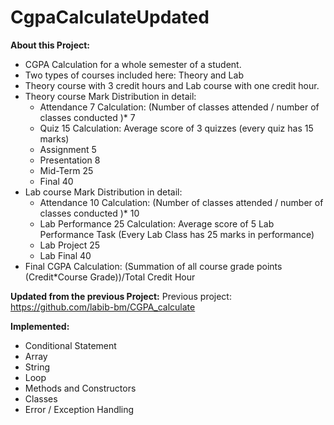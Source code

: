 # CgpaCalculateUpdated
**About this Project:**
* CGPA Calculation for a whole semester of a student.
* Two types of courses included here: Theory and Lab
* Theory course with 3 credit hours and Lab course with one credit hour.
* Theory course Mark Distribution in detail:
  * Attendance 7       Calculation: (Number of classes attended / number of classes conducted )* 7
  * Quiz 15            Calculation: Average score of 3 quizzes (every quiz has 15 marks)
  * Assignment 5
  * Presentation 8
  * Mid-Term 25
  * Final 40
* Lab course Mark Distribution in detail:
  * Attendance 10       Calculation: (Number of classes attended / number of classes conducted )* 10
  * Lab Performance 25            Calculation: Average score of 5 Lab Performance Task (Every Lab Class has 25 marks in performance)
  * Lab Project 25
  * Lab Final 40
* Final CGPA Calculation: (Summation of all course grade points (Credit*Course Grade))/Total Credit Hour

**Updated from the previous Project:**
Previous project: https://github.com/labib-bm/CGPA_calculate

**Implemented:**
* Conditional Statement
* Array
* String
* Loop
* Methods and Constructors
* Classes
* Error / Exception Handling
